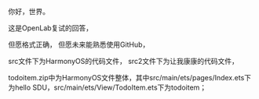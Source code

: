 你好，世界。

这是OpenLab复试的回答，

但愿格式正确，
但愿未来能熟悉使用GitHub，

src文件下为HarmonyOS的代码文件，
src2文件下为让我康康的代码文件，

todoitem.zip中为HarmonyOS文件整体，其中src/main/ets/pages/Index.ets下为hello SDU，src/main/ets/View/TodoItem.ets下为todoitem；
